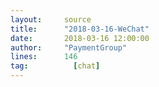 ```yaml
---
layout:     source 
title:      "2018-03-16-WeChat"
date:       2018-03-16 12:00:00
author:     "PaymentGroup"
lines:      146 
tag:		  [chat]
---
```

